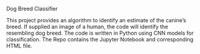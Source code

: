 Dog Breed Classifier

This project provides an algorithm to identify an estimate of the canine’s breed. If supplied an image of a human, the code will identify the resembling dog breed. The code is written in Python using CNN models for classification. The Repo contains the Jupyter Notebook and corresponding HTML file.
